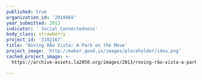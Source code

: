 ```yaml
---
published: true
organization_id: '2014069'
year_submitted: 2013
indicator: ' Social Connectedness'
body_class: strawberry
project_id: '3102167'
title: 'Roving RÃ­o Vista: A Park on the Move'
project_image: 'http://maker.good.is/images/placeholder/idea.png'
cached_project_image: >-
  https://archive-assets.la2050.org/images/2013/roving-rã­o-vista-a-park-on-the-move/maker.good.is/images/placeholder/idea.png

---
```


